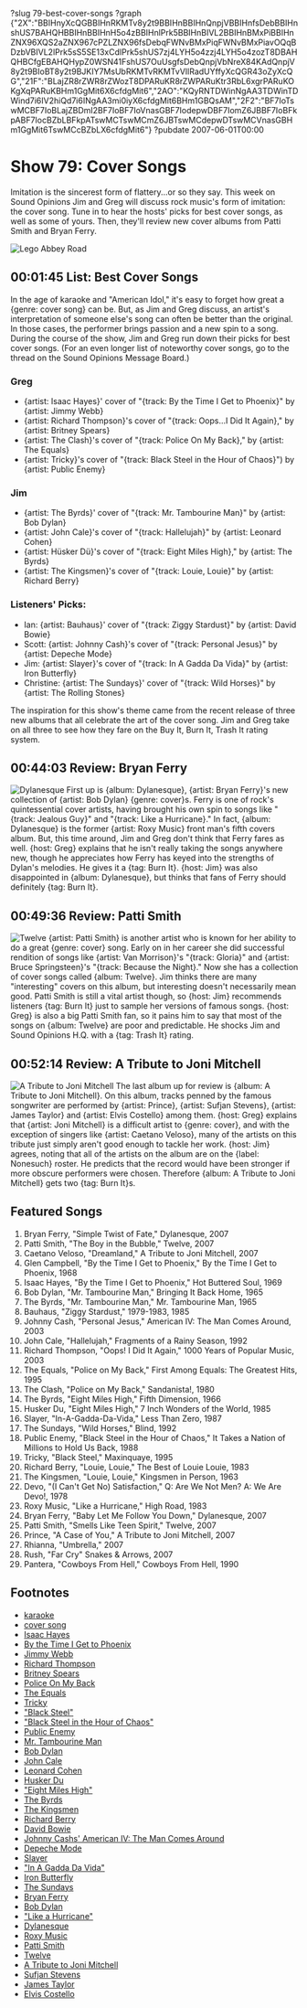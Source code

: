 ?slug 79-best-cover-songs
?graph {"2X":"BBIHnyXcQGBBIHnRKMTv8y2t9BBIHnBBIHnQnpjVBBIHnfsDebBBIHnshUS7BAHQHBBIHnBBIHnH5o4zBBIHnlPrk5BBIHnBIVL2BBIHnBMxPiBBIHnZNX96XQS2aZNX967cPZLZNX96fsDebqFWNvBMxPiqFWNvBMxPiavOQqBDzbVBIVL2lPrk5sS5SE13xCdlPrk5shUS7zj4LYH5o4zzj4LYH5o4zozT8DBAHQHBCfgEBAHQHypZ0WSN41FshUS7OuUsgfsDebQnpjVbNreX84KAdQnpjV8y2t9BIoBT8y2t9BJKIY7MsUbRKMTvRKMTvVIlRadUYffyXcQGR43oZyXcQG","21F":"BLajZR8rZWR8rZWozT8DPARuKR8rZWPARuKtr3RbL6xgrPARuKOKgXqPARuKBHm1GgMit6X6cfdgMit6","2AO":"KQyRNTDWinNgAA3TDWinTDWind7i6IV2hiQd7i6INgAA3mi0iyX6cfdgMit6BHm1GBQsAM","2F2":"BF7IoTswMCBF7IoBLajZBDmI2BF7IoBF7IoVnasGBF7IodepwDBF7IomZ6JBBF7IoBFkpABF7IocBZbLBFkpATswMCTswMCmZ6JBTswMCdepwDTswMCVnasGBHm1GgMit6TswMCcBZbLX6cfdgMit6"}
?pubdate 2007-06-01T00:00
# Show 79: Cover Songs
Imitation is the sincerest form of flattery...or so they say. This week on Sound Opinions Jim and Greg will discuss rock music's form of imitation: the cover song. Tune in to hear the hosts' picks for best cover songs, as well as some of yours. Then, they'll review new cover albums from Patti Smith and Bryan Ferry.

![Lego Abbey Road](https://static.soundopinions.org/images/2007/covers1.jpg)

## 00:01:45 List: Best Cover Songs
In the age of karaoke and "American Idol," it's easy to forget how great a {genre: cover song} can be. But, as Jim and Greg discuss, an artist's interpretation of someone else's song can often be better than the original. In those cases, the performer brings passion and a new spin to a song. During the course of the show, Jim and Greg run down their picks for best cover songs. (For an even longer list of noteworthy cover songs, go to the thread on the Sound Opinions Message Board.)

### Greg
- {artist: Isaac Hayes}' cover of "{track: By the Time I Get to Phoenix}" by {artist: Jimmy Webb} 
- {artist: Richard Thompson}'s cover of "{track: Oops...I Did It Again}," by {artist: Britney Spears}
- {artist: The Clash}'s cover of "{track: Police On My Back}," by {artist: The Equals}
- {artist: Tricky}'s cover of "{track: Black Steel in the Hour of Chaos}") by {artist: Public Enemy}

### Jim
- {artist: The Byrds}' cover of "{track: Mr. Tambourine Man}" by {artist: Bob Dylan}
- {artist: John Cale}'s cover of "{track: Hallelujah}" by {artist: Leonard Cohen}
- {artist: Hüsker Dü}'s cover of "{track: Eight Miles High}," by {artist: The Byrds}
- {artist: The Kingsmen}'s cover of "{track: Louie, Louie}" by {artist: Richard Berry}

### Listeners' Picks:
- Ian: {artist: Bauhaus}' cover of "{track: Ziggy Stardust}" by {artist: David Bowie}
- Scott: {artist: Johnny Cash}'s cover of "{track: Personal Jesus}" by {artist: Depeche Mode}
- Jim: {artist: Slayer}'s cover of "{track: In A Gadda Da Vida}" by {artist: Iron Butterfly}
- Christine: {artist: The Sundays}' cover of "{track: Wild Horses}" by {artist: The Rolling Stones}

The inspiration for this show's theme came from the recent release of three new albums that all celebrate the art of the cover song. Jim and Greg take on all three to see how they fare on the Buy It, Burn It, Trash It rating system.

## 00:44:03 Review: Bryan Ferry
![Dylanesque](https://static.soundopinions.org/assets/79/21F0.jpg)
First up is {album: Dylanesque}, {artist: Bryan Ferry}'s new collection of {artist: Bob Dylan} {genre: cover}s. Ferry is one of rock's quintessential cover artists, having brought his own spin to songs like "{track: Jealous Guy}" and "{track: Like a Hurricane}." In fact, {album: Dylanesque} is the former {artist: Roxy Music} front man's fifth covers album. But, this time around, Jim and Greg don't think that Ferry fares as well. {host: Greg} explains that he isn't really taking the songs anywhere new, though he appreciates how Ferry has keyed into the strengths of Dylan's melodies. He gives it a {tag: Burn It}. {host: Jim} was also disappointed in {album: Dylanesque}, but thinks that fans of Ferry should definitely {tag: Burn It}.

## 00:49:36 Review: Patti Smith
![Twelve](https://static.soundopinions.org/assets/79/2AO0.jpg)
{artist: Patti Smith} is another artist who is known for her ability to do a great {genre: cover} song. Early on in her career she did successful rendition of songs like {artist: Van Morrison}'s "{track: Gloria}" and {artist: Bruce Springsteen}'s "{track: Because the Night}." Now she has a collection of cover songs called {album: Twelve}. Jim thinks there are many "interesting" covers on this album, but interesting doesn't necessarily mean good. Patti Smith is still a vital artist though, so {host: Jim} recommends listeners {tag: Burn It} just to sample her versions of famous songs. {host: Greg} is also a big Patti Smith fan, so it pains him to say that most of the songs on {album: Twelve} are poor and predictable. He shocks Jim and Sound Opinions H.Q. with a {tag: Trash It} rating.

## 00:52:14 Review: A Tribute to Joni Mitchell
![A Tribute to Joni Mitchell](https://static.soundopinions.org/assets/79/2F20.jpg)
The last album up for review is {album: A Tribute to Joni Mitchell}. On this album, tracks penned by the famous songwriter are performed by {artist: Prince}, {artist: Sufjan Stevens}, {artist: James Taylor} and {artist: Elvis Costello} among them. {host: Greg} explains that {artist: Joni Mitchell} is a difficult artist to {genre: cover}, and with the exception of singers like {artist: Caetano Veloso}, many of the artists on this tribute just simply aren't good enough to tackle her work. {host: Jim} agrees, noting that all of the artists on the album are on the {label: Nonesuch} roster. He predicts that the record would have been stronger if more obscure performers were chosen. Therefore {album: A Tribute to Joni Mitchell} gets two {tag: Burn It}s. 

## Featured Songs
1. Bryan Ferry, "Simple Twist of Fate," Dylanesque, 2007
2. Patti Smith, "The Boy in the Bubble," Twelve, 2007
3. Caetano Veloso, "Dreamland," A Tribute to Joni Mitchell, 2007
4. Glen Campbell, "By the Time I Get to Phoenix," By the Time I Get to Phoenix, 1968
5. Isaac Hayes, "By the Time I Get to Phoenix," Hot Buttered Soul, 1969
6. Bob Dylan, "Mr. Tambourine Man," Bringing It Back Home, 1965
7. The Byrds, "Mr. Tambourine Man," Mr. Tambourine Man, 1965
8. Bauhaus, "Ziggy Stardust," 1979-1983, 1985
9. Johnny Cash, "Personal Jesus," American IV: The Man Comes Around, 2003
10. John Cale, "Hallelujah," Fragments of a Rainy Season, 1992
11. Richard Thompson, "Oops! I Did It Again," 1000 Years of Popular Music, 2003
12. The Equals, "Police on My Back," First Among Equals: The Greatest Hits, 1995
13. The Clash, "Police on My Back," Sandanista!, 1980
14. The Byrds, "Eight Miles High," Fifth Dimension, 1966
15. Husker Du, "Eight Miles High," 7 Inch Wonders of the World, 1985
16. Slayer, "In-A-Gadda-Da-Vida," Less Than Zero, 1987
17. The Sundays, "Wild Horses," Blind, 1992
18. Public Enemy, "Black Steel in the Hour of Chaos," It Takes a Nation of Millions to Hold Us Back, 1988
19. Tricky, "Black Steel," Maxinquaye, 1995
20. Richard Berry, "Louie, Louie," The Best of Louie Louie, 1983
21. The Kingsmen, "Louie, Louie," Kingsmen in Person, 1963
22. Devo, "(I Can't Get No) Satisfaction," Q: Are We Not Men? A: We Are Devo!, 1978
23. Roxy Music, "Like a Hurricane," High Road, 1983
24. Bryan Ferry, "Baby Let Me Follow You Down," Dylanesque, 2007
25. Patti Smith, "Smells Like Teen Spirit," Twelve, 2007
26. Prince, "A Case of You," A Tribute to Joni Mitchell, 2007
27. Rhianna, "Umbrella," 2007
28. Rush, "Far Cry" Snakes & Arrows, 2007
29. Pantera, "Cowboys From Hell," Cowboys From Hell, 1990

## Footnotes
- [karaoke](http://en.wikipedia.org/wiki/Karaoke)
- [cover song](http://en.wikipedia.org/wiki/Cover_version)
- [Isaac Hayes](http://www.isaachayes.com/)
- [By the Time I Get to Phoenix](http://www.songfacts.com/detail.php?id=1958)
- [Jimmy Webb](http://www.allmusic.com/cg/amg.dll?p=amg&sql=11:fpftxql5ldke)
- [Richard Thompson](http://www.richardthompson-music.com/)
- [Britney Spears](http://www.britneyspears.com/)
- [Police On My Back](http://www.allmusic.com/cg/amg.dll?p=amg&sql=33:fxfpxctjldfe)
- [The Equals](http://en.wikipedia.org/wiki/The_Equals)
- [Tricky](http://www.trickyonline.com/)
- ["Black Steel"](http://www.allmusic.com/cg/amg.dll?p=amg&sql=33:fzfqxcyjld6e)
- ["Black Steel in the Hour of Chaos"](http://en.wikipedia.org/wiki/Black_Steel_in_the_Hour_of_Chaos)
- [Public Enemy](http://www.publicenemy.com/)
- [Mr. Tambourine Man](http://www.allmusic.com/cg/amg.dll?p=amg&sql=33:ajftxzlrldae)
- [Bob Dylan](http://www.bobdylan.com/)
- [John Cale](http://www.john-cale.com/)
- [Leonard Cohen](http://www.leonardcohen.com/)
- [Husker Du](http://en.wikipedia.org/wiki/Husker_Du)
- ["Eight Miles High"](http://www.songfacts.com/detail.php?id=2806)
- [The Byrds](http://www.allmusic.com/cg/amg.dll?p=amg&sql=11:3ifqxqw5ldfe)
- [The Kingsmen](http://www.louielouie.org/)
- [Richard Berry](http://www.allmusic.com/cg/amg.dll?p=amg&sql=11:k9fixqr5ldde)
- [David Bowie](http://www.davidbowie.com/)
- [Johnny Cashs' American IV: The Man Comes Around](http://en.wikipedia.org/wiki/American_IV:_The_Man_Comes_Around)
- [Depeche Mode](http://www.depechemode.com/)
- [Slayer](http://www.slayer.net/)
- ["In A Gadda Da Vida"](http://en.wikipedia.org/wiki/In-A-Gadda-Da-Vida_(song))
- [Iron Butterfly](http://www.ironbutterfly.com/)
- [The Sundays](http://en.wikipedia.org/wiki/The_Sundays)
- [Bryan Ferry](http://www.bryanferry.com/)
- [Bob Dylan](http://www.allmusic.com/cg/amg.dll?p=amg&sql=11:0ifrxqe5ldhe~T31)
- ["Like a Hurricane"](http://www.allmusic.com/cg/amg.dll?p=amg&sql=33:kbfpxnukldfe)
- [Dylanesque](http://www.metacritic.com/music/artists/ferrybryan/dylanesque)
- [Roxy Music](http://www.roxymusic.co.uk/)
- [Patti Smith](http://www.pattismith.net/)
- [Twelve](http://www.amazon.com/Twelve-Patti-Smith/dp/B000NDEXIE)
- [A Tribute to Joni Mitchell](http://www.atributetojonimitchell.com/)
- [Sufjan Stevens](http://www.sufjan.com/)
- [James Taylor](http://www.jamestaylor.com/)
- [Elvis Costello](http://www.elviscostello.com/)
